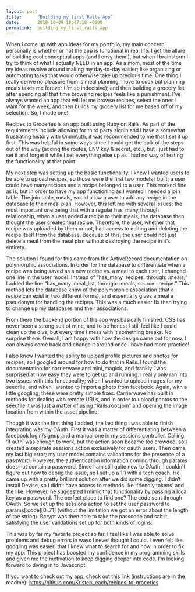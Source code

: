 ```yaml
---
layout: post
title:      "Building my first Rails App"
date:       2018-10-09 18:47:18 +0000
permalink:  building_my_first_rails_app
---
```


When I come up with app ideas for my portfolio, my main concern personally is whether or not the app is functional in real life. I get the allure of building cool conceptual apps (and I envy them!), but when I brainstorm I try to think of what I actually NEED in an app. As a mom, most of the time my ideas revolve around making my day-to-day easier; like organizing or automating tasks that would otherwise take up precious time. One thing I really derive no pleasure from is meal planning. I love to cook but planning meals takes me forever (I’m so indecisive); and then building a grocery list after spending all that time browsing recipes feels like a punishment. I’ve always wanted an app that will let me browse recipes, select the ones I want for the week, and then builds my grocery list for me based off of my selection. So, I made one!

Recipes to Groceries is an app built using Ruby on Rails. As part of the requirements include allowing for third party signin and I have a somewhat frustrating history with OmniAuth, it was recommended to me that I set it up first. This was helpful in some ways since I could get the bulk of the steps out of the way (adding the routes, ENV key & secret, etc.), but I just had to set it and forget it while I set everything else up as I had no way of testing the functionality at that point.

My next step was setting up the basic functionality. I knew I wanted users to be able to upload recipes, so those were the first two models I built; a user could have many recipes and a recipe belonged to a user. This worked fine as is, but in order to have my app functioning as I wanted I needed a join table. The join table, meals, would allow a user to add any recipe in the database to their meal plan. However, this left me with several issues; the most important one being that with a regular has_many_through relationship, when a user added a recipe to their meals, the database then thought the user created that recipe. Therefore, the user, whether that recipe was uploaded by them or not, had access to editing and deleting the recipe itself from the database. Because of this, the user could not just delete a meal from the meal plan without destroying the recipe in it’s entirety.

The solution I found for this came from the ActiveRecord documentation on polymorphic associations. In order for the database to differentiate when a recipe was being saved as a new recipe vs. a meal to each user, I changed one line in the user model. Instead of “has_many :recipes, through: :meals;” I added the line “has_many :meal_list, through: :meals, source: :recipe.” This method lets the database know of the polymorphic association (that a recipe can exist in two different forms), and essentially gives a meal a pseudonym for handling the recipes. This was a much easier fix than trying to change up my databases and their associations.

From there the backend portion of the app was basically finished. CSS has never been a strong suit of mine, and to be honest I still feel like I could clean up the divs, but every time I mess with it something breaks. No surprise there. Overall, I am happy with how the design came out for now. I can always come back and change it around once I have had more practice!

I also knew I wanted the ability to upload profile pictures and photos for recipes, so I googled around for how to do that in Rails. I found the documentation for carrierwave and mini_magick, and frankly I was surprised at how easy they were to get up and running. I really only ran into two issues with this functionality; when I wanted to upload images for my seedfile, and when I wanted to import a photo from facebook. Again, with a little googling, these were pretty simple fixes. Carrierwave has built in methods for dealing with remote URLs, and in order to upload photos to the seedfile it was just a matter of using “Rails.root.join” and opening the image location from within the asset pipeline.

Though it was the first thing I added, the last thing I was able to finish integrating was my OAuth. First it was a matter of differentiating between a facebook login/signup and a manual one in my sessions controller. Calling ‘if auth’ was enough to work, but the action soon became too crowded, so I created a separate sessions action exclusively for oauth users. Then came my last big error; my user model contains validations for the presence of a password. However, the authentication information coming through params does not contain a password. Since I am still quite new to OAuth, I couldn’t figure out how to debug the issue, so I set up a 1:1 with a tech coach. He came up with a pretty brilliant solution after we did some digging. I didn’t install Devise, so I didn’t have access to methods like ‘friendly tokens’ and the like. However, he suggested I mimic that functionality by passing a local key as a password. The perfect place to find one? The code sent through OAuth! So we set up the sessions action to set the user password to params[:code][0..71] (without the limitation we got an error about the length of the string). Bcrypt was then able to take the passcode and salt it, satisfying the user validations set up for both kinds of logins.

This was by far my favorite project so far. I feel like I was able to solve problems and debug errors in ways I never thought I could. I even felt like googling was easier; that I knew what to search for and how in order to fix my app. This project has boosted my confidence in my programming skills and given me the motivation to keep digging deeper into code. I’m looking forward to diving in to Javascript!

If you want to check out my app, check out this link (instructions are in the readme): https://github.com/KristenLeach/recipes-to-groceries
